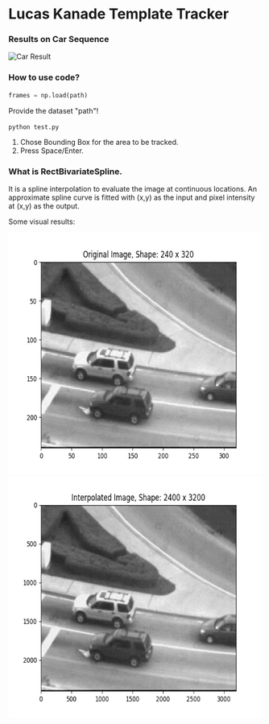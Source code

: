 # Lucas Kanade Template Tracker

### Results on Car Sequence
![Car Result](https://github.com/vinits5/lucas_kanade_template_tracking/blob/master/result/output.gif)

### How to use code?
```python
frames = np.load(path)
```
Provide the dataset "path"!

`python test.py`

1. Chose Bounding Box for the area to be tracked.
2. Press Space/Enter.

### What is RectBivariateSpline.
It is a spline interpolation to evaluate the image at continuous locations. An approximate spline curve is fitted with (x,y) as the input and pixel intensity at (x,y) as the output.

Some visual results:
<p float="center">
	<img src="https://github.com/vinits5/lucas_kanade_template_tracking/blob/master/result/original_image.jpg" width="640" height="480" />
	<img src="https://github.com/vinits5/lucas_kanade_template_tracking/blob/master/result/interpolated_image.jpg" width="640" height="480" /> 
</p>